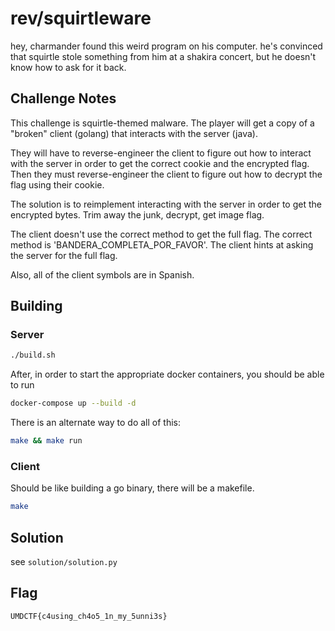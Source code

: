 # rev/squirtleware

hey, charmander found this weird program on his computer. he's convinced that squirtle stole something from him at a shakira concert, but he doesn't know how to ask for it back.

## Challenge Notes

This challenge is squirtle-themed malware. The player will get a copy of a "broken" client (golang) that interacts with the server (java).

They will have to reverse-engineer the client to figure out how to interact with the server in order to get the correct cookie and the encrypted flag. Then they must reverse-engineer the client to figure out how to decrypt the flag using their cookie.

The solution is to reimplement interacting with the server in order to get the encrypted bytes. 
Trim away the junk, decrypt, get image flag.

The client doesn't use the correct method to get the full flag. The correct method is 'BANDERA_COMPLETA_POR_FAVOR'.
The client hints at asking the server for the full flag.

Also, all of the client symbols are in Spanish.

## Building

### Server

```sh
./build.sh
```
After, in order to start the appropriate docker containers, you should be able to run

```sh
docker-compose up --build -d
```

There is an alternate way to do all of this:
```sh
make && make run
```

### Client

Should be like building a go binary, there will be a makefile.

```sh
make
```
## Solution
see `solution/solution.py`


## Flag
`UMDCTF{c4using_ch4o5_1n_my_5unni3s}`
